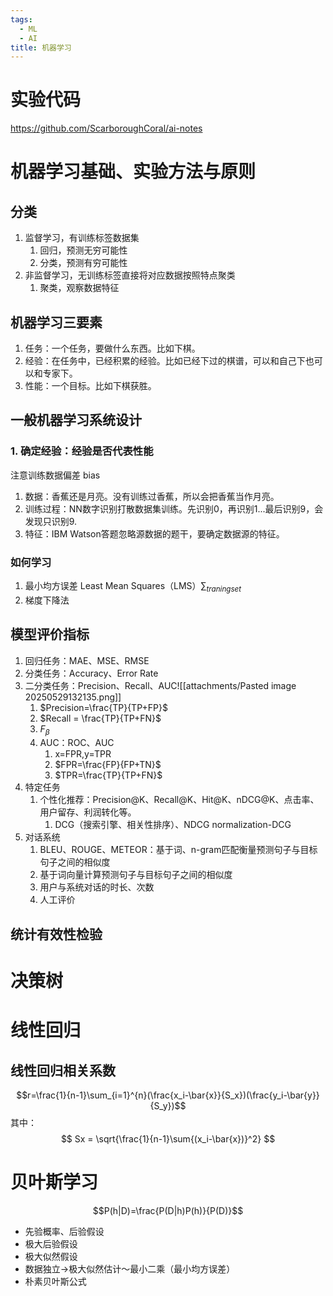 ```yaml
---
tags:
  - ML
  - AI
title: 机器学习
---
```


# 实验代码

https://github.com/ScarboroughCoral/ai-notes
# 机器学习基础、实验方法与原则

## 分类
1. 监督学习，有训练标签数据集
	1. 回归，预测无穷可能性
	2. 分类，预测有穷可能性
2. 非监督学习，无训练标签直接将对应数据按照特点聚类
	1. 聚类，观察数据特征

## 机器学习三要素

1. 任务：一个任务，要做什么东西。比如下棋。
2. 经验：在任务中，已经积累的经验。比如已经下过的棋谱，可以和自己下也可以和专家下。
3. 性能：一个目标。比如下棋获胜。

## 一般机器学习系统设计

### 1. 确定经验：经验是否代表性能

注意训练数据偏差 bias

1. 数据：香蕉还是月亮。没有训练过香蕉，所以会把香蕉当作月亮。
2. 训练过程：NN数字识别打散数据集训练。先识别0，再识别1...最后识别9，会发现只识别9.
3. 特征：IBM Watson答题忽略源数据的题干，要确定数据源的特征。

### 如何学习

1. 最小均方误差 Least Mean Squares（LMS）$\sum_{traning set}$
2. 梯度下降法


## 模型评价指标

1. 回归任务：MAE、MSE、RMSE
2. 分类任务：Accuracy、Error Rate
3. 二分类任务：Precision、Recall、AUC![[attachments/Pasted image 20250529132135.png]]
	1. $Precision=\frac{TP}{TP+FP}$
	2. $Recall = \frac{TP}{TP+FN}$
	3. $F_\beta$
	4. AUC：ROC、AUC
		1. x=FPR,y=TPR
		2. $FPR=\frac{FP}{FP+TN}$
		3. $TPR=\frac{TP}{TP+FN}$
4. 特定任务
	1. 个性化推荐：Precision@K、Recall@K、Hit@K、nDCG@K、点击率、用户留存、利润转化等。
		1. DCG（搜索引擎、相关性排序）、NDCG normalization-DCG
5. 对话系统
	1. BLEU、ROUGE、METEOR：基于词、n-gram匹配衡量预测句子与目标句子之间的相似度
	2. 基于词向量计算预测句子与目标句子之间的相似度
	3. 用户与系统对话的时长、次数
	4. 人工评价

## 统计有效性检验



# 决策树


# 线性回归


## 线性回归相关系数

$$r=\frac{1}{n-1}\sum_{i=1}^{n}(\frac{x_i-\bar{x}}{S_x})(\frac{y_i-\bar{y}}{S_y})$$
其中：
$$
Sx = \sqrt{\frac{1}{n-1}\sum{(x_i-\bar{x})}^2}
$$


# 贝叶斯学习

$$P(h|D)=\frac{P(D|h)P(h)}{P(D)}$$
- 先验概率、后验假设
- 极大后验假设
- 极大似然假设
- 数据独立->极大似然估计～最小二乘（最小均方误差）
- 朴素贝叶斯公式